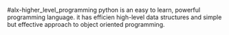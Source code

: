 #alx-higher_level_programming
python is an easy to learn, powerful programming language. it has efficien high-level data structures and simple but effective approach to object oriented programming.